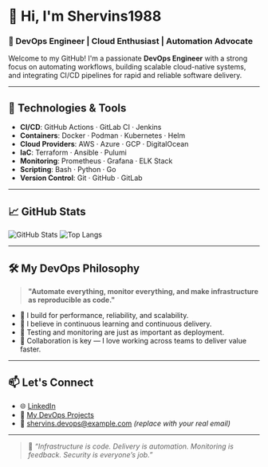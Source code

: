 # 👋 Hi, I'm Shervins1988

### 🚀 DevOps Engineer | Cloud Enthusiast | Automation Advocate

Welcome to my GitHub! I'm a passionate **DevOps Engineer** with a strong focus on automating workflows, building scalable cloud-native systems, and integrating CI/CD pipelines for rapid and reliable software delivery.

---

## 🔧 Technologies & Tools

- **CI/CD**: GitHub Actions · GitLab CI · Jenkins
- **Containers**: Docker · Podman · Kubernetes · Helm
- **Cloud Providers**: AWS · Azure · GCP · DigitalOcean
- **IaC**: Terraform · Ansible · Pulumi
- **Monitoring**: Prometheus · Grafana · ELK Stack
- **Scripting**: Bash · Python · Go
- **Version Control**: Git · GitHub · GitLab

---

## 📈 GitHub Stats

![GitHub Stats](https://github-readme-stats.vercel.app/api?username=shervins1988&show_icons=true&theme=tokyonight&count_private=true)
![Top Langs](https://github-readme-stats.vercel.app/api/top-langs/?username=shervins1988&layout=compact&theme=tokyonight)

---

## 🛠️ My DevOps Philosophy

> **"Automate everything, monitor everything, and make infrastructure as reproducible as code."**

- 🚀 I build for performance, reliability, and scalability.
- 🔄 I believe in continuous learning and continuous delivery.
- 🧪 Testing and monitoring are just as important as deployment.
- 🤝 Collaboration is key — I love working across teams to deliver value faster.

---

## 📫 Let's Connect

- 🌐 [LinkedIn](https://linkedin.com/in/shervins1988)
- 🧰 [My DevOps Projects](https://github.com/shervins1988?tab=repositories)
- 📧 shervins.devops@example.com *(replace with your real email)*

---

> 📌 _“Infrastructure is code. Delivery is automation. Monitoring is feedback. Security is everyone’s job.”_

